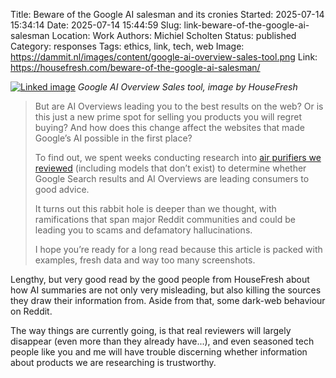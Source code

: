 Title: Beware of the Google AI salesman and its cronies
Started: 2025-07-14 15:34:14
Date: 2025-07-14 15:44:59
Slug: link-beware-of-the-google-ai-salesman
Location: Work
Authors: Michiel Scholten
Status: published
Category: responses
Tags: ethics, link, tech, web
Image: https://dammit.nl/images/content/google-ai-overview-sales-tool.png
Link: https://housefresh.com/beware-of-the-google-ai-salesman/

[![Linked image](https://dammit.nl/images/content/google-ai-overview-sales-tool.png)](https://dammit.nl/images/content/google-ai-overview-sales-tool.png)
_Google AI Overview Sales tool, image by HouseFresh_

> But are AI Overviews leading you to the best results on the web? Or is this just a new prime spot for selling you products you will regret buying? And how does this change affect the websites that made Google’s AI possible in the first place?
>
> To find out, we spent weeks conducting research into [air purifiers we reviewed](https://housefresh.com/air-purifiers/) (including models that don’t exist) to determine whether Google Search results and AI Overviews are leading consumers to good advice.
>
> It turns out this rabbit hole is deeper than we thought, with ramifications that span major Reddit communities and could be leading you to scams and defamatory hallucinations. 
>
> I hope you’re ready for a long read because this article is packed with examples, fresh data and way too many screenshots.

Lengthy, but very good read by the good people from HouseFresh about how AI summaries are not only very misleading, but also killing the sources they draw their information from. Aside from that, some dark-web behaviour on Reddit.

The way things are currently going, is that real reviewers will largely disappear (even more than they already have...), and even seasoned tech people like you and me will have trouble discerning whether information about products we are researching is trustworthy.

